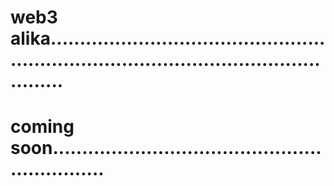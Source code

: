 # web3 alika.............................................................................................................
# coming soon..............................................................
